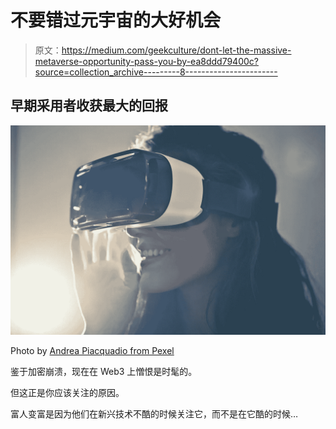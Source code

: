 # 不要错过元宇宙的大好机会

> 原文：<https://medium.com/geekculture/dont-let-the-massive-metaverse-opportunity-pass-you-by-ea8ddd79400c?source=collection_archive---------8----------------------->

## 早期采用者收获最大的回报

![](img/0805c8ac66b836e35870c1cb29cadbd5.png)

Photo by [Andrea Piacquadio from Pexel](https://www.pexels.com/photo/man-wearing-white-virtual-reality-goggles-834949/)

鉴于加密崩溃，现在在 Web3 上憎恨是时髦的。

但这正是你应该关注的原因。

富人变富是因为他们在新兴技术不酷的时候关注它，而不是在它酷的时候…